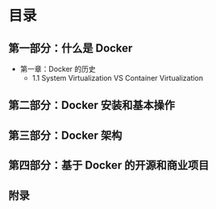 # 目录

## 第一部分：什么是 Docker

- 第一章：Docker 的历史
  - 1.1 System Virtualization VS Container Virtualization

## 第二部分：Docker 安装和基本操作

## 第三部分：Docker 架构

## 第四部分：基于 Docker 的开源和商业项目

## 附录
